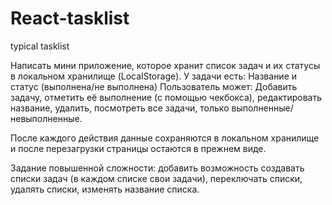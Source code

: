# React-tasklist
typical tasklist

Написать мини приложение, которое хранит список задач и их статусы в локальном хранилище (LocalStorage).
У задачи есть: Название и статус (выполнена/не выполнена)
Пользователь может: Добавить задачу, отметить её выполнение (с помощью чекбокса), редактировать название, удалить, посмотреть все задачи, только выполненные/невыполненные.

После каждого действия данные сохраняются в локальном хранилище и после перезагрузки страницы остаются в прежнем виде.

Задание повышенной сложности: добавить возможность создавать списки задач (в каждом списке свои задачи), переключать списки, удалять списки, изменять название списка.
